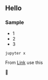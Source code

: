 ## Hello
### Sample
* 1
* 2
* 3

``` jupyter x ```


From [Link](https://github.com/sabramooz/code-17/blob/main/b.txt) use this


:eyes:
